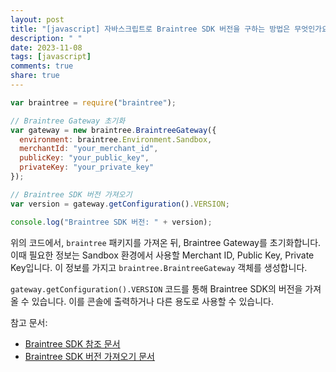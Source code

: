 ```yaml
---
layout: post
title: "[javascript] 자바스크립트로 Braintree SDK 버전을 구하는 방법은 무엇인가요?"
description: " "
date: 2023-11-08
tags: [javascript]
comments: true
share: true
---
```


```javascript
var braintree = require("braintree");

// Braintree Gateway 초기화
var gateway = new braintree.BraintreeGateway({
  environment: braintree.Environment.Sandbox,
  merchantId: "your_merchant_id",
  publicKey: "your_public_key",
  privateKey: "your_private_key"
});

// Braintree SDK 버전 가져오기
var version = gateway.getConfiguration().VERSION;

console.log("Braintree SDK 버전: " + version);
```

위의 코드에서, `braintree` 패키지를 가져온 뒤, Braintree Gateway를 초기화합니다. 이때 필요한 정보는 Sandbox 환경에서 사용할 Merchant ID, Public Key, Private Key입니다. 이 정보를 가지고 `braintree.BraintreeGateway` 객체를 생성합니다.

`gateway.getConfiguration().VERSION` 코드를 통해 Braintree SDK의 버전을 가져올 수 있습니다. 이를 콘솔에 출력하거나 다른 용도로 사용할 수 있습니다.

참고 문서:
- [Braintree SDK 참조 문서](https://developers.braintreepayments.com/start/hello-server/javascript/v3)
- [Braintree SDK 버전 가져오기 문서](https://developers.braintreepayments.com/start/hello-server/javascript/v3#credentials)